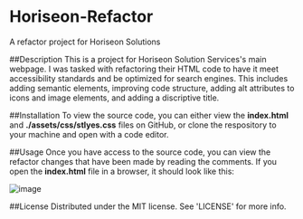 # Horiseon-Refactor
A refactor project for Horiseon Solutions

##Description
This is a project for Horiseon Solution Services's main webpage. I was tasked with refactoring their HTML code to have it meet accessibility standards and be optimized for search engines. This includes adding semantic elements, improving code structure, adding alt attributes to icons and image elements, and adding a discriptive title. 

##Installation
To view the source code, you can either view the **index.html** and **./assets/css/stlyes.css** files on GitHub, or clone the respository to your machine and open with a code editor.

##Usage
Once you have access to the source code, you can view the refactor changes that have been made by reading the comments. If you open the **index.html** file in a browser, it should look like this:


![image](https://github.com/tavargas9/Horiseon-Refactor/assets/142061829/c868d64a-78d0-4e54-adb5-c7cc3f1e556c)

##License
Distributed under the MIT license. See 'LICENSE' for more info.
